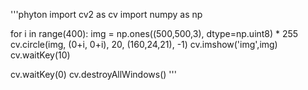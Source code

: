 '''phyton
import cv2 as cv
import numpy as np


for i in range(400):
    img = np.ones((500,500,3), dtype=np.uint8) * 255
    cv.circle(img, (0+i, 0+i), 20, (160,24,21), -1)
    cv.imshow('img',img)
    cv.waitKey(10)
    
    
cv.waitKey(0)
cv.destroyAllWindows()
'''